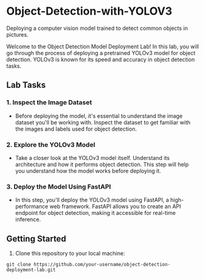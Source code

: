 # Object-Detection-with-YOLOV3
Deploying a computer vision model trained to detect common objects in pictures.

Welcome to the Object Detection Model Deployment Lab! In this lab, you will go through the process of deploying a pretrained YOLOv3 model for object detection. YOLOv3 is known for its speed and accuracy in object detection tasks.

## Lab Tasks

### 1. Inspect the Image Dataset
- Before deploying the model, it's essential to understand the image dataset you'll be working with. Inspect the dataset to get familiar with the images and labels used for object detection.

### 2. Explore the YOLOv3 Model
- Take a closer look at the YOLOv3 model itself. Understand its architecture and how it performs object detection. This step will help you understand how the model works before deploying it.

### 3. Deploy the Model Using FastAPI
- In this step, you'll deploy the YOLOv3 model using FastAPI, a high-performance web framework. FastAPI allows you to create an API endpoint for object detection, making it accessible for real-time inference.

## Getting Started

1. Clone this repository to your local machine:

```shell
git clone https://github.com/your-username/object-detection-deployment-lab.git
